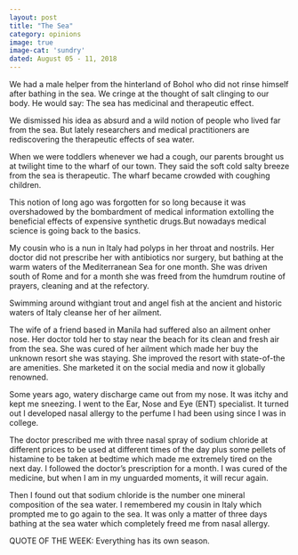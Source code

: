 ```yaml
---
layout: post
title: "The Sea"
category: opinions
image: true
image-cat: 'sundry'
dated: August 05 - 11, 2018
---
```


We had a male helper from the hinterland of Bohol who did not rinse himself after bathing in the sea. We cringe at the thought of salt clinging to our body. He would say: The sea has medicinal and therapeutic effect.

We dismissed his idea as absurd and a wild notion of people who lived far from the sea. But lately researchers and medical practitioners are rediscovering the therapeutic effects of sea water.

When we were toddlers whenever we had a cough, our parents brought us at twilight time to the wharf of our town. They said the soft cold salty breeze from the sea is therapeutic. The wharf became crowded with coughing children.

This notion of long ago was forgotten for so long because it was overshadowed by the bombardment of medical information extolling the beneficial effects of expensive synthetic drugs.But nowadays medical science is going back to the basics.

My cousin who is a nun in Italy had polyps in her throat and nostrils. Her doctor did not prescribe her with antibiotics nor surgery, but bathing at the warm waters of the Mediterranean        Sea for one month. She was driven south of Rome and for a month she was freed from the humdrum routine of prayers, cleaning and at the refectory. 

Swimming around withgiant trout and angel fish at the ancient and historic waters of Italy cleanse her of her ailment. 

The wife of a friend based in Manila had suffered also an ailment onher nose. Her doctor told her to stay near the beach for its clean and fresh air from the sea. She was cured of her ailment which made her buy the unknown resort she was staying. She improved the resort with state-of-the are amenities. She marketed it on the social media and now it globally renowned.

Some years ago, watery discharge came out from my nose. It was itchy and kept me sneezing. I went to the Ear, Nose and Eye (ENT) specialist. It turned out I developed nasal allergy to the perfume I had been using since I was in college.

The doctor prescribed me with three nasal spray of sodium chloride at different prices to be used at different times of the day plus some pellets of histamine to be taken at bedtime which made me extremely tired on the next day. I followed the doctor’s prescription for a month. I was cured of the medicine, but when I am in my unguarded moments, it will recur again.

Then I found out that sodium chloride is the number one mineral composition of the sea water. I remembered my cousin in Italy which prompted me to go again to the sea. It was only a matter of three days bathing at the sea water which completely freed me from nasal allergy.

QUOTE OF THE WEEK: Everything has its own season. 
